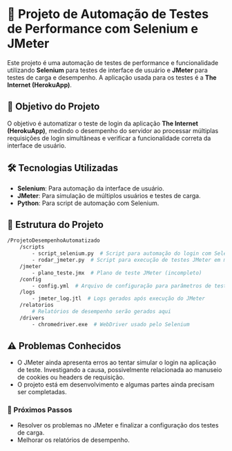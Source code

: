 # 🚀 Projeto de Automação de Testes de Performance com Selenium e JMeter

Este projeto é uma automação de testes de performance e funcionalidade utilizando **Selenium** para testes de interface de usuário e **JMeter** para testes de carga e desempenho. A aplicação usada para os testes é a **The Internet (HerokuApp)**.

## 🎯 Objetivo do Projeto

O objetivo é automatizar o teste de login da aplicação **The Internet (HerokuApp)**, medindo o desempenho do servidor ao processar múltiplas requisições de login simultâneas e verificar a funcionalidade correta da interface de usuário.

## 🛠️ Tecnologias Utilizadas

- **Selenium**: Para automação da interface de usuário.
- **JMeter**: Para simulação de múltiplos usuários e testes de carga.
- **Python**: Para script de automação com Selenium.

## 📂 Estrutura do Projeto

```bash
/ProjetoDesempenhoAutomatizado
    /scripts
        - script_selenium.py  # Script para automação do login com Selenium
        - rodar_jmeter.py  # Script para execução de testes JMeter em modo headless
    /jmeter
        - plano_teste.jmx  # Plano de teste JMeter (incompleto)
    /config
        - config.yml  # Arquivo de configuração para parâmetros de teste
    /logs
        - jmeter_log.jtl  # Logs gerados após execução do JMeter
    /relatorios
        # Relatórios de desempenho serão gerados aqui
    /drivers
        - chromedriver.exe  # WebDriver usado pelo Selenium
```
        
## ⚠️ Problemas Conhecidos

- O JMeter ainda apresenta erros ao tentar simular o login na aplicação de teste. Investigando a causa, possivelmente relacionada ao manuseio de cookies ou headers de requisição.
- O projeto está em desenvolvimento e algumas partes ainda precisam ser completadas.

### 📅 Próximos Passos

- Resolver os problemas no JMeter e finalizar a configuração dos testes de carga.
- Melhorar os relatórios de desempenho.
